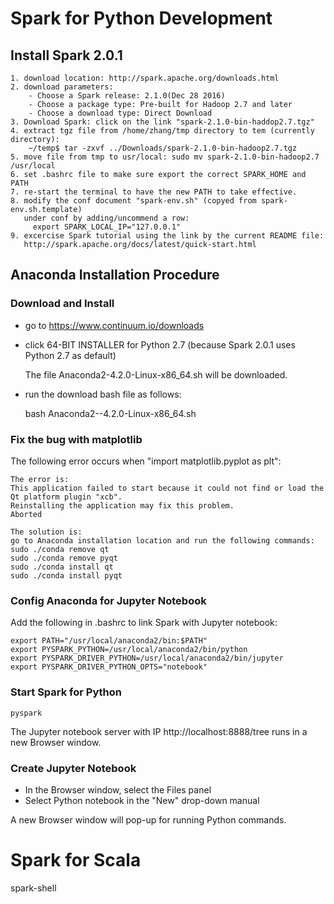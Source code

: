 # Spark for Python Development

## Install Spark 2.0.1

```
1. download location: http://spark.apache.org/downloads.html 
2. download parameters:
 	- Choose a Spark release: 2.1.0(Dec 28 2016) 	
	- Choose a package type: Pre-built for Hadoop 2.7 and later
	- Choose a download type: Direct Download
3. Download Spark: click on the link "spark-2.1.0-bin-haddop2.7.tgz"
4. extract tgz file from /home/zhang/tmp directory to tem (currently directory): 
    ~/temp$ tar -zxvf ../Downloads/spark-2.1.0-bin-hadoop2.7.tgz 
5. move file from tmp to usr/local: sudo mv spark-2.1.0-bin-hadoop2.7 /usr/local
6. set .bashrc file to make sure export the correct SPARK_HOME and PATH   
7. re-start the terminal to have the new PATH to take effective.
8. modify the conf document "spark-env.sh" (copyed from spark-env.sh.template) 
   under conf by adding/uncommend a row:
     export SPARK_LOCAL_IP="127.0.0.1"
9. excercise Spark tutorial using the link by the current README file:
   http://spark.apache.org/docs/latest/quick-start.html 
```

## Anaconda Installation Procedure 

### Download and Install

* go to https://www.continuum.io/downloads
* click 64-BIT INSTALLER for Python 2.7 (because Spark 2.0.1 uses Python 2.7 as default)

  The file Anaconda2-4.2.0-Linux-x86_64.sh will be downloaded.

* run the download bash file as follows:

  bash Anaconda2--4.2.0-Linux-x86_64.sh

### Fix the bug with matplotlib

The following error occurs when "import matplotlib.pyplot as plt":

```
The error is:
This application failed to start because it could not find or load the Qt platform plugin "xcb".
Reinstalling the application may fix this problem.
Aborted

The solution is:
go to Anaconda installation location and run the following commands:
sudo ./conda remove qt
sudo ./conda remove pyqt
sudo ./conda install qt
sudo ./conda install pyqt
```

### Config Anaconda for Jupyter Notebook

Add the following in .bashrc to link Spark with Jupyter notebook:

```
export PATH="/usr/local/anaconda2/bin:$PATH"
export PYSPARK_PYTHON=/usr/local/anaconda2/bin/python
export PYSPARK_DRIVER_PYTHON=/usr/local/anaconda2/bin/jupyter
export PYSPARK_DRIVER_PYTHON_OPTS="notebook"
```

### Start Spark for Python

```
pyspark
```

The Jupyter notebook server with IP http://localhost:8888/tree runs in a new Browser window.

### Create Jupyter Notebook

* In the Browser window, select the Files panel
* Select Python notebook in the "New" drop-down manual

A new Browser window will pop-up for running Python commands.


# Spark for Scala

spark-shell

